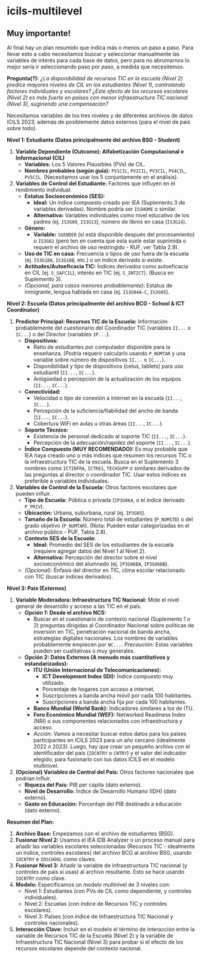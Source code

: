 # icils-multilevel

## Muy importante!
Al final hay un plan resumido que indica más o menos un paso a paso.
Para llevar esto a cabo necesitamos buscar y seleccionar manualmente las variables de interés para cada base de datos, pero para no abrumarnos lo mejor sería ir seleccionando paso por paso, a medida que necesitemos.

**Pregunta(?):** *¿La disponibilidad de recursos TIC en la escuela (Nivel 2) predice mayores niveles de CIL en los estudiantes (Nivel 1), controlando factores individuales y escolares? ¿Este efecto de los recursos escolares (Nivel 2) es más fuerte en países con menor infraestructura TIC nacional (Nivel 3), sugiriendo una compensación?*

Necesitamos variables de los tres niveles y de diferentes archivos de datos ICILS 2023, además de posiblemente datos externos (para el nivel de país sobre todo).

**Nivel 1: Estudiante (Datos principalmente del archivo BSG - Student)**

1.  **Variable Dependiente (Outcome): Alfabetización Computacional e Informacional (CIL)**
    *   **Variables:** Los 5 Valores Plausibles (PVs) de CIL.
    *   **Nombres probables (según guía):** `PV1CIL`, `PV2CIL`, `PV3CIL`, `PV4CIL`, `PV5CIL`. (Necesitamos usar los 5 conjuntamente en el análisis).
2.  **Variables de Control del Estudiante:** Factores que influyen en el rendimiento individual.
    *   **Estatus Socioeconómico (SES):**
        *   **Ideal:** Un índice compuesto creado por IEA (Suplemento 3 de variables derivadas). Nombre podría ser `ISSHOME` o similar.
        *   **Alternativa:** Variables individuales como nivel educativo de los padres (ej. `IS3G09`, `IS3G13`), número de libros en casa (`IS3G14`).
    *   **Género:**
        *   **Variable:** `SGENDER` (si está disponible después del procesamiento) o `IS3G02` (pero ten en cuenta que esta suele estar suprimida o requerir el archivo de uso restringido - RUF, ver Tabla 2.9).
    *   **Uso de TIC en casa:** Frecuencia o tipos de uso fuera de la escuela (ej. `IS3G18A`, `IS3G18B`, etc.) o un índice derivado si existe.
    *   **Actitudes/Autoeficacia TIC:** Índices derivados como autoeficacia en CIL (ej. `S_SAFCIL`), interés en TIC (ej. `S_INTICT`). (Busca en Suplemento 3).
    *   *(Opcional, para casos menores probablemente)*: Estatus de inmigrante, lengua hablada en casa (ej. `IS3G04A-C`, `IS3G05`).

**Nivel 2: Escuela (Datos principalmente del archivo BCG - School & ICT Coordinator)**

1.  **Predictor Principal: Recursos TIC de la Escuela:** Información probablemente del cuestionario del Coordinador TIC (variables `II...` o `IC...`) o del Director (variables `IP...`).
    *   **Dispositivos:**
        *   Ratio de estudiantes por computador disponible para la enseñanza. (Podría requerir calcularlo usando `P_NUMTAR` y una variable sobre número de dispositivos `II...` o `IC...`).
        *   Disponibilidad y tipo de dispositivos (celus, tablets) para uso estudiantil (`II...`, `IC...`).
        *   Antigüedad o percepción de la actualización de los equipos (`II...`, `IC...`).
    *   **Conectividad:**
        *   Velocidad o tipo de conexión a internet en la escuela (`II...`, `IC...`).
        *   Percepción de la suficiencia/fiabilidad del ancho de banda (`II...`, `IC...`).
        *   Cobertura WiFi en aulas u otras áreas (`II...`, `IC...`).
    *   **Soporte Técnico:**
        *   Existencia de personal dedicado al soporte TIC (`II...`, `IC...`).
        *   Percepción de la adecuación/rapidez del soporte (`II...`, `IC...`).
    *   **Índice Compuesto (MUY RECOMENDADO):** Es muy probable que IEA haya creado uno o más índices que resumen los recursos TIC o la infraestructura TIC de la escuela. Busca en el Suplemento 3 nombres como `ICTINFRA`, `ICTRES`, `TECHSUPP` o similares derivados de las preguntas al director o coordinador TIC. Usar estos índices es preferible a variables individuales.
2.  **Variables de Control de la Escuela:** Otros factores escolares que pueden influir.
    *   **Tipo de Escuela:** Pública o privada (`IP3G06A`, o el índice derivado `P_PRIV`).
    *   **Ubicación:** Urbana, suburbana, rural (ej. `IP3G05`).
    *   **Tamaño de la Escuela:** Número total de estudiantes (`P_NUMSTD`) o del grado objetivo (`P_NUMTAR`). (Nota: Pueden estar categorizadas en el archivo público - PUF, Tabla 2.8).
    *   **Contexto SES de la Escuela:**
        *   **Ideal:** Promedio del SES de los estudiantes de la escuela (requiere agregar datos del Nivel 1 al Nivel 2).
        *   **Alternativa:** Percepción del director sobre el nivel socioeconómico del alumnado (ej. `IP3G06BA`, `IP3G06BB`).
    *   *(Opcional)*: Énfasis del director en TIC, clima escolar relacionado con TIC (buscar índices derivados).

**Nivel 3: País (Externos)**

1.  **Variable Moderadora: Infraestructura TIC Nacional:** Mide el nivel general de desarrollo y acceso a las TIC en el país.
    *   **Opción 1: Desde el archivo NCS:**
        *   Buscar en el cuestionario de contexto nacional (Suplemento 1 o 2) preguntas dirigidas al Coordinador Nacional sobre políticas de inversión en TIC, penetración nacional de banda ancha, estrategias digitales nacionales. Los nombres de variables probablemente empiecen por `NC...`. *Precaución:* Estas variables pueden ser cualitativas o muy generales.
    *   **Opción 2: Datos Externos (A menudo más cuantitativos y estandarizados):**
        *   **ITU (Unión Internacional de Telecomunicaciones):**
            *   **ICT Development Index (IDI):** Índice compuesto muy utilizado.
            *   Porcentaje de hogares con acceso a internet.
            *   Suscripciones a banda ancha móvil por cada 100 habitantes.
            *   Suscripciones a banda ancha fija por cada 100 habitantes.
        *   **Banco Mundial (World Bank):** Indicadores similares a los de ITU.
        *   **Foro Económico Mundial (WEF):** Networked Readiness Index (NRI) o sus componentes relacionados con infraestructura y acceso.
        *   *Acción:* Vamos a necesitar buscar estos datos para los países participantes en ICILS 2023 para un año cercano (idealmente 2022 o 2023). Luego, hay que crear un pequeño archivo con el identificador del país (`IDCNTRY` o `CNTRY`) y el valor del indicador elegido, para fusionarlo con tus datos ICILS en el modelo multinivel.
2.  **(Opcional) Variables de Control del País:** Otros factores nacionales que podrían influir.
    *   **Riqueza del País:** PIB per cápita (dato externo).
    *   **Nivel de Desarrollo:** Índice de Desarrollo Humano (IDH) (dato externo).
    *   **Gasto en Educación:** Porcentaje del PIB destinado a educación (dato externo).

**Resumen del Plan:**

1.  **Archivo Base:** Empezamos con el archivo de estudiantes (BSG).
2.  **Fusionar Nivel 2:** Usamos el IEA IDB Analyzer o un proceso manual para añadir las variables escolares seleccionadas (Recursos TIC - idealmente un índice, controles escolares) del archivo BCG al archivo BSG, usando `IDCNTRY` e `IDSCHOOL` como claves.
3.  **Fusionar Nivel 3:** Añadir la variable de infraestructura TIC nacional (y controles de país si usas) al archivo resultante. Esto se hace usando `IDCNTRY` como clave.
4.  **Modelo:** Especificamos un modelo multinivel de 3 niveles con:
    *   Nivel 1: Estudiantes (con PVs de CIL como dependiente, y controles individuales).
    *   Nivel 2: Escuelas (con índice de Recursos TIC y controles escolares).
    *   Nivel 3: Países (con índice de Infraestructura TIC Nacional y controles nacionales).
5.  **Interacción Clave:** Incluir en el modelo el término de interacción entre la variable de Recursos TIC de la Escuela (Nivel 2) y la variable de Infraestructura TIC Nacional (Nivel 3) para probar si el efecto de los recursos escolares depende del contexto nacional.